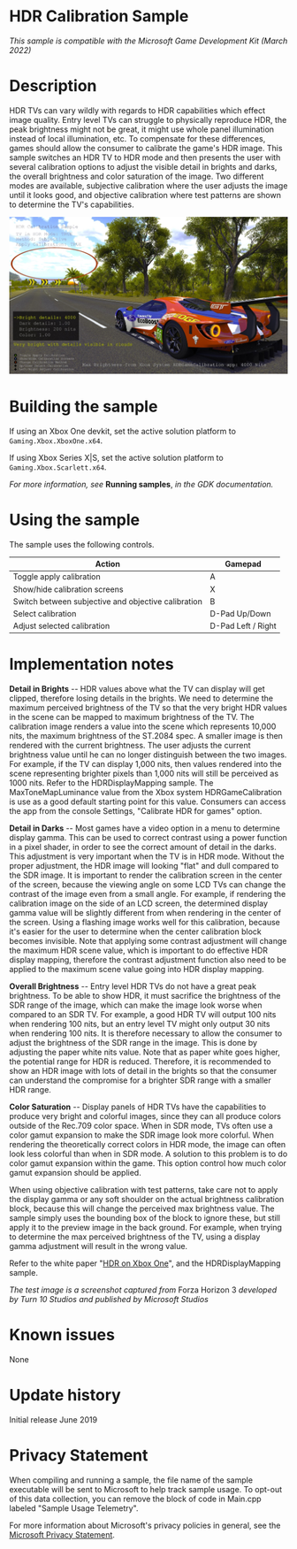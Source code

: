 # HDR Calibration Sample

*This sample is compatible with the Microsoft Game Development Kit (March 2022)*

# Description

HDR TVs can vary wildly with regards to HDR capabilities which effect
image quality. Entry level TVs can struggle to physically reproduce HDR,
the peak brightness might not be great, it might use whole panel
illumination instead of local illumination, etc. To compensate for these
differences, games should allow the consumer to calibrate the game's HDR
image. This sample switches an HDR TV to HDR mode and then presents the
user with several calibration options to adjust the visible detail in
brights and darks, the overall brightness and color saturation of the
image. Two different modes are available, subjective calibration where
the user adjusts the image until it looks good, and objective
calibration where test patterns are shown to determine the TV's
capabilities.

![](./media/image1.jpeg)

# Building the sample

If using an Xbox One devkit, set the active solution platform to `Gaming.Xbox.XboxOne.x64`.

If using Xbox Series X|S, set the active solution platform to `Gaming.Xbox.Scarlett.x64`.

*For more information, see* __Running samples__, *in the GDK documentation.*

# Using the sample

The sample uses the following controls.

| Action                                    |  Gamepad                  |
|-------------------------------------------|--------------------------|
| Toggle apply calibration                  |  A                        |
| Show/hide calibration screens             |  X                        |
| Switch between subjective and objective calibration |  B |
| Select calibration                        |  D-Pad Up/Down            |
| Adjust selected calibration               |  D-Pad Left / Right       |

# Implementation notes

**Detail in Brights** -- HDR values above what the TV can display will
get clipped, therefore losing details in the brights. We need to
determine the maximum perceived brightness of the TV so that the very
bright HDR values in the scene can be mapped to maximum brightness of
the TV. The calibration image renders a value into the scene which
represents 10,000 nits, the maximum brightness of the ST.2084 spec. A
smaller image is then rendered with the current brightness. The user
adjusts the current brightness value until he can no longer distinguish
between the two images. For example, if the TV can display 1,000 nits,
then values rendered into the scene representing brighter pixels than
1,000 nits will still be perceived as 1000 nits. Refer to the
HDRDisplayMapping sample. The MaxToneMapLuminance value from the Xbox
system HDRGameCalibration is use as a good default starting point for
this value. Consumers can access the app from the console Settings,
"Calibrate HDR for games" option.

**Detail in Darks** -- Most games have a video option in a menu to
determine display gamma. This can be used to correct contrast using a
power function in a pixel shader, in order to see the correct amount of
detail in the darks. This adjustment is very important when the TV is in
HDR mode. Without the proper adjustment, the HDR image will looking
"flat" and dull compared to the SDR image. It is important to render the
calibration screen in the center of the screen, because the viewing
angle on some LCD TVs can change the contrast of the image even from a
small angle. For example, if rendering the calibration image on the side
of an LCD screen, the determined display gamma value will be slightly
different from when rendering in the center of the screen. Using a
flashing image works well for this calibration, because it's easier for
the user to determine when the center calibration block becomes
invisible. Note that applying some contrast adjustment will change the
maximum HDR scene value, which is important to do effective HDR display
mapping, therefore the contrast adjustment function also need to be
applied to the maximum scene value going into HDR display mapping.

**Overall Brightness** -- Entry level HDR TVs do not have a great peak
brightness. To be able to show HDR, it must sacrifice the brightness of
the SDR range of the image, which can make the image look worse when
compared to an SDR TV. For example, a good HDR TV will output 100 nits
when rendering 100 nits, but an entry level TV might only output 30 nits
when rendering 100 nits. It is therefore necessary to allow the consumer
to adjust the brightness of the SDR range in the image. This is done by
adjusting the paper white nits value. Note that as paper white goes
higher, the potential range for HDR is reduced. Therefore, it is
recommended to show an HDR image with lots of detail in the brights so
that the consumer can understand the compromise for a brighter SDR range
with a smaller HDR range.

**Color Saturation** -- Display panels of HDR TVs have the capabilities
to produce very bright and colorful images, since they can all produce
colors outside of the Rec.709 color space. When in SDR mode, TVs often
use a color gamut expansion to make the SDR image look more colorful.
When rendering the theoretically correct colors in HDR mode, the image
can often look less colorful than when in SDR mode. A solution to this
problem is to do color gamut expansion within the game. This option
control how much color gamut expansion should be applied.

When using objective calibration with test patterns, take care not to
apply the display gamma or any soft shoulder on the actual brightness
calibration block, because this will change the perceived max brightness
value. The sample simply uses the bounding box of the block to ignore
these, but still apply it to the preview image in the back ground. For
example, when trying to determine the max perceived brightness of the
TV, using a display gamma adjustment will result in the wrong value.

Refer to the white paper "[HDR on Xbox
One](http://aka.ms/hdr-on-xbox-one)", and the HDRDisplayMapping sample.

*The test image is a screenshot captured from* Forza Horizon 3
*developed by Turn 10 Studios and published by Microsoft Studios*

# Known issues

None

# Update history

Initial release June 2019

# Privacy Statement

When compiling and running a sample, the file name of the sample
executable will be sent to Microsoft to help track sample usage. To
opt-out of this data collection, you can remove the block of code in
Main.cpp labeled "Sample Usage Telemetry".

For more information about Microsoft's privacy policies in general, see
the [Microsoft Privacy
Statement](https://privacy.microsoft.com/en-us/privacystatement/).
